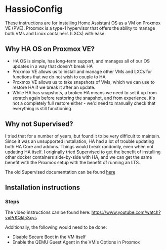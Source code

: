 # HassioConfig

These instructions are for installing Home Assistant OS as a VM on Proxmox VE (PVE). Proxmox is a type-1 hypervisor that offers the ability to manage both VMs and Linux containers (LXCs) with ease.

## Why HA OS on Proxmox VE?

- HA OS is simple, has long-term support, and manages all of our OS updates in a way that doesn't break HA
- Proxmox VE allows us to install and manage other VMs and LXCs for functions that we do not wish to couple to HA
- Proxmox VE allows us to take snapshots of VMs, which we can use to restore HA if we break it after an update.
- While HA has snapshots, a broken HA means we need to set it up from scratch again before restoring the snapshot, and from experience, it's not a completely full restore either - we'd need to manually check that everything is still functioning.

## Why not Supervised?

I tried that for a number of years, but found it to be very difficult to maintain. Since it was an unsupported installation, HA had a lot of trouble updating both HA Core and addons. Things would break randomly, even when not updating HA itself. I originally tried Supervised to get the benefit of installing other docker containers side-by-side with HA, and we can get the same benefit with the Proxmox setup with the benefit of running an LTS.

The old Supervised documentation can be found [here](docs/SUPERVISED.md)

## Installation instructions

### Steps

The video instructions can be found here: https://www.youtube.com/watch?v=PrKQkI53xys

Additionally, the following would need to be done:

- Disable Secure Boot in the VM itself
- Enable the QEMU Guest Agent in the VM's Options in Proxmox